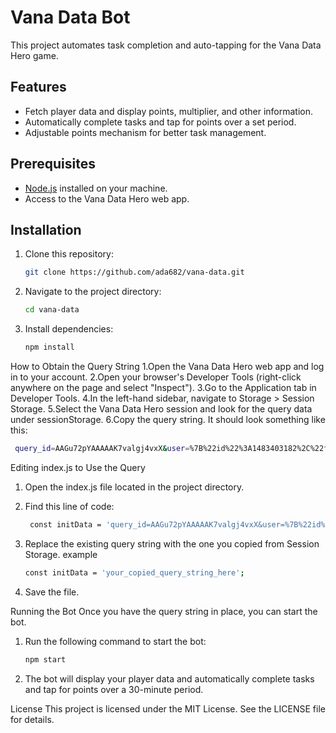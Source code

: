 # Vana Data Bot

This project automates task completion and auto-tapping for the Vana Data Hero game.

## Features
- Fetch player data and display points, multiplier, and other information.
- Automatically complete tasks and tap for points over a set period.
- Adjustable points mechanism for better task management.

## Prerequisites

- [Node.js](https://nodejs.org/) installed on your machine.
- Access to the Vana Data Hero web app.

## Installation

1. Clone this repository:
   ```bash
   git clone https://github.com/ada682/vana-data.git

2. Navigate to the project directory:
   ```bash
   cd vana-data

3. Install dependencies:
   ```bash
   npm install

How to Obtain the Query String
 1.Open the Vana Data Hero web app and log in to your account.
 2.Open your browser's Developer Tools (right-click anywhere on the page and select "Inspect").
 3.Go to the Application tab in Developer Tools.
 4.In the left-hand sidebar, navigate to Storage > Session Storage.
 5.Select the Vana Data Hero session and look for the query data under sessionStorage.
 6.Copy the query string. It should look something like this:
   ```bash
    query_id=AAGu72pYAAAAAK7valgj4vxX&user=%7B%22id%22%3A1483403182%2C%22first_name%22%3A...
   ```

Editing index.js to Use the Query
1. Open the index.js file located in the project directory.

2. Find this line of code:
   ```bash
    const initData = 'query_id=AAGu72pYAAAAAK7valgj4vxX&user=%7B%22id%22%3A1483403182%2C...'; // Replace this with your actual query
   ```
3. Replace the existing query string with the one you copied from Session Storage.
   example
   ```bash
   const initData = 'your_copied_query_string_here';

4. Save the file.

Running the Bot
Once you have the query string in place, you can start the bot.

1. Run the following command to start the bot:
   ```bash
   npm start
2. The bot will display your player data and automatically complete tasks and tap for points over a 30-minute period.

License
This project is licensed under the MIT License. See the LICENSE file for details.







